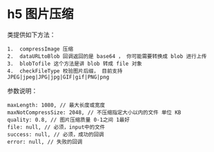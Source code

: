 # h5 图片压缩

类提供如下方法：

    1.  compressImage 压缩
    2.  dataURLtoBlob 回调返回的是 base64 ， 你可能需要转换成 blob 进行上传
    3.  blobTofile 这个方法是讲 blob 转成 file 对象
    4.  checkFileType 校验图片后缀， 目前支持 JPEG|jpeg|JPG|jpg|GIF|gif|PNG|png 

参数说明：

    maxLength: 1080, // 最大长度或宽度
    maxNotCompressSize: 2048, // 不压缩指定大小以内的文件 单位 KB
    quality: 0.8, // 图片压缩质量 0-1之间 1最好
    file: null, // 必须，input中的文件
    success: null, // 必须，成功的回调
    error: null, // 失败的回调
